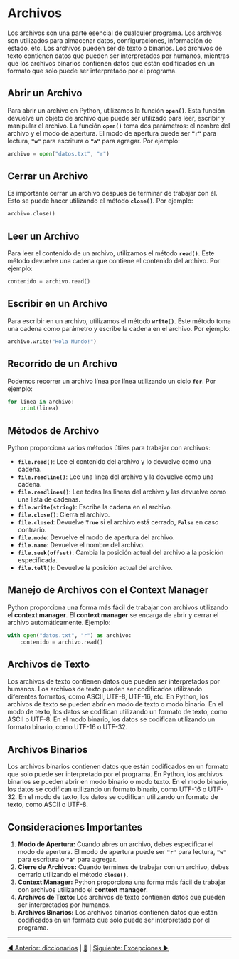# Archivos

Los archivos son una parte esencial de cualquier programa. Los archivos son utilizados para almacenar datos, configuraciones, información de estado, etc. Los archivos pueden ser de texto o binarios. Los archivos de texto contienen datos que pueden ser interpretados por humanos, mientras que los archivos binarios contienen datos que están codificados en un formato que solo puede ser interpretado por el programa.

## **Abrir un Archivo**

Para abrir un archivo en Python, utilizamos la función **`open()`**. Esta función devuelve un objeto de archivo que puede ser utilizado para leer, escribir y manipular el archivo. La función **`open()`** toma dos parámetros: el nombre del archivo y el modo de apertura. El modo de apertura puede ser **`"r"`** para lectura, **`"w"`** para escritura o **`"a"`** para agregar. Por ejemplo:

```python
archivo = open("datos.txt", "r")
```

## **Cerrar un Archivo**

Es importante cerrar un archivo después de terminar de trabajar con él. Esto se puede hacer utilizando el método **`close()`**. Por ejemplo:

```python
archivo.close()
```

## **Leer un Archivo**

Para leer el contenido de un archivo, utilizamos el método **`read()`**. Este método devuelve una cadena que contiene el contenido del archivo. Por ejemplo:

```python
contenido = archivo.read()
```

## **Escribir en un Archivo**

Para escribir en un archivo, utilizamos el método **`write()`**. Este método toma una cadena como parámetro y escribe la cadena en el archivo. Por ejemplo:

```python
archivo.write("Hola Mundo!")
```

## **Recorrido de un Archivo**

Podemos recorrer un archivo línea por línea utilizando un ciclo **`for`**. Por ejemplo:

```python
for linea in archivo:
    print(linea)
```

## **Métodos de Archivo**

Python proporciona varios métodos útiles para trabajar con archivos:

- **`file.read()`**: Lee el contenido del archivo y lo devuelve como una cadena.
- **`file.readline()`**: Lee una línea del archivo y la devuelve como una cadena.
- **`file.readlines()`**: Lee todas las líneas del archivo y las devuelve como una lista de cadenas.
- **`file.write(string)`**: Escribe la cadena en el archivo.
- **`file.close()`**: Cierra el archivo.
- **`file.closed`**: Devuelve **`True`** si el archivo está cerrado, **`False`** en caso contrario.
- **`file.mode`**: Devuelve el modo de apertura del archivo.
- **`file.name`**: Devuelve el nombre del archivo.
- **`file.seek(offset)`**: Cambia la posición actual del archivo a la posición especificada.
- **`file.tell()`**: Devuelve la posición actual del archivo.


## **Manejo de Archivos con el Context Manager**

Python proporciona una forma más fácil de trabajar con archivos utilizando el **context manager**. El **context manager** se encarga de abrir y cerrar el archivo automáticamente. Ejemplo:

```python
with open("datos.txt", "r") as archivo:
    contenido = archivo.read()
```

## **Archivos de Texto**

Los archivos de texto contienen datos que pueden ser interpretados por humanos. Los archivos de texto pueden ser codificados utilizando diferentes formatos, como ASCII, UTF-8, UTF-16, etc. En Python, los archivos de texto se pueden abrir en modo de texto o modo binario. En el modo de texto, los datos se codifican utilizando un formato de texto, como ASCII o UTF-8. En el modo binario, los datos se codifican utilizando un formato binario, como UTF-16 o UTF-32.

## **Archivos Binarios**

Los archivos binarios contienen datos que están codificados en un formato que solo puede ser interpretado por el programa. En Python, los archivos binarios se pueden abrir en modo binario o modo texto. En el modo binario, los datos se codifican utilizando un formato binario, como UTF-16 o UTF-32. En el modo de texto, los datos se codifican utilizando un formato de texto, como ASCII o UTF-8.

## **Consideraciones Importantes**

1. **Modo de Apertura:** Cuando abres un archivo, debes especificar el modo de apertura. El modo de apertura puede ser **`"r"`** para lectura, **`"w"`** para escritura o **`"a"`** para agregar.
2. **Cierre de Archivos:** Cuando termines de trabajar con un archivo, debes cerrarlo utilizando el método **`close()`**.
3. **Context Manager:** Python proporciona una forma más fácil de trabajar con archivos utilizando el **context manager**.
4. **Archivos de Texto:** Los archivos de texto contienen datos que pueden ser interpretados por humanos.
5. **Archivos Binarios:** Los archivos binarios contienen datos que están codificados en un formato que solo puede ser interpretado por el programa.

---


[◀ Anterior: diccionarios](06_diccionarios.md) | [🔼](#top) | [Siguiente: Excepciones ▶](08_excepciones.md)
